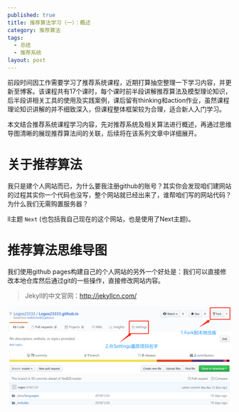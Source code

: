 ```yaml
---
published: true
title: 推荐算法学习（一）：概述
category: 推荐算法
tags: 
  - 总结
  - 推荐系统
layout: post
---
```


前段时间因工作需要学习了推荐系统课程，近期打算抽空整理一下学习内容，并更新至博客。该课程共有17个课时，每个课时前半段讲解推荐算法及模型理论知识，后半段讲相关工具的使用及实践案例，课后留有thinking和action作业，虽然课程理论知识讲解的并不细致深入，但课程整体框架较为合理，适合新人入门学习。

本文结合推荐系统课程学习内容，先对推荐系统及相关算法进行概述，再通过思维导图清晰的展现推荐算法间的关联，后续将在该系列文章中详细展开。

# 关于推荐算法

我只是建个人网站而已，为什么要我注册github的账号？其实你会发现咱们建网站的过程其实你一个代码也没写，整个网站就已经出来了，谁帮咱们写的网站代码？为什么我们无需购置服务器？

ll主题 `Next` (也包括我自己现在的这个网站，也是使用了Next主题)。

# 推荐算法思维导图

我们使用github pages构建自己的个人网站的另外一个好处是：我们可以直接修改本地仓库然后通过git的一些操作，直接修改网站内容。



> Jekyll的中文官网：http://jekyllcn.com/



![0](https://raw.githubusercontent.com/Alice1214/alice1214.github.io/master/_posts/image/推荐算法（一）/0.png)